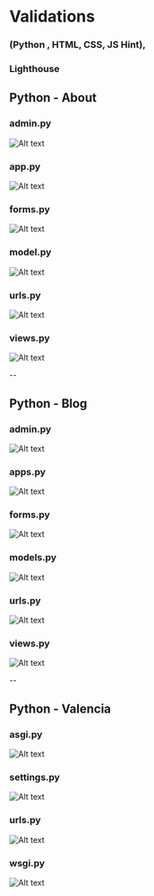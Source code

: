 # Validations 

### (Python , HTML, CSS, JS Hint),

### Lighthouse

## Python - About 

### admin.py

![Alt text](static/images/About-admin.png)

### app.py 

![Alt text](static/images/About-apps.png)

### forms.py 

![Alt text](static/images/About-forms.png)

### model.py

![Alt text](static/images/About-models.png)

### urls.py

![Alt text](static/images/About-urls.png)

### views.py

![Alt text](static/images/About-views.png)

--

## Python - Blog

### admin.py

![Alt text](static/images/Blog-admin.png)

### apps.py

![Alt text](static/images/Blog-app.png)

### forms.py

![Alt text](static/images/Blog-form.png)

### models.py

![Alt text](static/images/Blog-model.png)

### urls.py

![Alt text](static/images/Blog-urls.png)

### views.py

![Alt text](static/images/Blog-views.png)

--

## Python - Valencia

### asgi.py

![Alt text](static/images/Valencia-asgi.png)

### settings.py

![Alt text](static/images/Settings.py.png)

### urls.py

![Alt text](static/images/Valencia-urls.png)

### wsgi.py

![Alt text](static/images/Valencia-wsgi.png)

